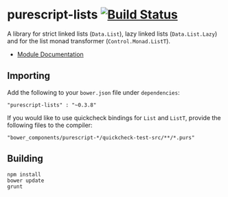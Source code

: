 # purescript-lists [![Build Status](https://travis-ci.org/purescript-contrib/purescript-lists.svg?branch=master)](https://travis-ci.org/purescript-contrib/purescript-lists)

A library for strict linked lists (```Data.List```), lazy linked lists (```Data.List.Lazy```) and for the list monad transformer (```Control.Monad.ListT```).

- [Module Documentation](docs/)

## Importing

Add the following to your ```bower.json``` file under ```dependencies```:

```
"purescript-lists" : "~0.3.8"
```

If you would like to use quickcheck bindings for ```List``` and ```ListT```, 
provide the following files to the compiler:

```
"bower_components/purescript-*/quickcheck-test-src/**/*.purs"
```

## Building

```
npm install
bower update
grunt
```
